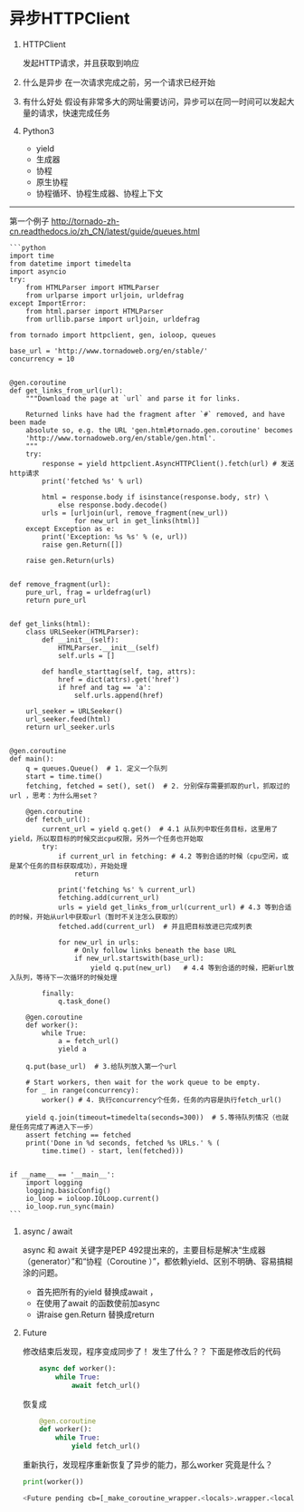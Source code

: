 # 异步HTTPClient

1. HTTPClient

    发起HTTP请求，并且获取到响应

2. 什么是异步
    在一次请求完成之前，另一个请求已经开始

3. 有什么好处
    假设有非常多大的网址需要访问，异步可以在同一时间可以发起大量的请求，快速完成任务
    
4. Python3 
    - yield
    - 生成器
    - 协程
    - 原生协程
    - 协程循环、协程生成器、协程上下文
----

第一个例子
http://tornado-zh-cn.readthedocs.io/zh_CN/latest/guide/queues.html
    
    ```python
    import time
    from datetime import timedelta
    import asyncio
    try:
        from HTMLParser import HTMLParser
        from urlparse import urljoin, urldefrag
    except ImportError:
        from html.parser import HTMLParser
        from urllib.parse import urljoin, urldefrag
    
    from tornado import httpclient, gen, ioloop, queues
    
    base_url = 'http://www.tornadoweb.org/en/stable/'
    concurrency = 10
    
    
    @gen.coroutine
    def get_links_from_url(url):
        """Download the page at `url` and parse it for links.
    
        Returned links have had the fragment after `#` removed, and have been made
        absolute so, e.g. the URL 'gen.html#tornado.gen.coroutine' becomes
        'http://www.tornadoweb.org/en/stable/gen.html'.
        """
        try:
            response = yield httpclient.AsyncHTTPClient().fetch(url) # 发送http请求
            print('fetched %s' % url)
    
            html = response.body if isinstance(response.body, str) \
                else response.body.decode()
            urls = [urljoin(url, remove_fragment(new_url))
                    for new_url in get_links(html)]
        except Exception as e:
            print('Exception: %s %s' % (e, url))
            raise gen.Return([])
    
        raise gen.Return(urls)
    
    
    def remove_fragment(url):
        pure_url, frag = urldefrag(url)
        return pure_url
    
    
    def get_links(html):
        class URLSeeker(HTMLParser):
            def __init__(self):
                HTMLParser.__init__(self)
                self.urls = []
    
            def handle_starttag(self, tag, attrs):
                href = dict(attrs).get('href')
                if href and tag == 'a':
                    self.urls.append(href)
    
        url_seeker = URLSeeker()
        url_seeker.feed(html)
        return url_seeker.urls
    
    
    @gen.coroutine
    def main():
        q = queues.Queue()  # 1. 定义一个队列
        start = time.time()
        fetching, fetched = set(), set()  # 2. 分别保存需要抓取的url，抓取过的url ，思考：为什么用set？
    
        @gen.coroutine
        def fetch_url():
            current_url = yield q.get()  # 4.1 从队列中取任务目标，这里用了yield，所以取目标的时候交出cpu权限，另外一个任务也开始取
            try:
                if current_url in fetching: # 4.2 等到合适的时候（cpu空闲，或是某个任务的目标获取成功），开始处理
                    return
    
                print('fetching %s' % current_url)
                fetching.add(current_url)
                urls = yield get_links_from_url(current_url) # 4.3 等到合适的时候，开始从url中获取url（暂时不关注怎么获取的）
                fetched.add(current_url)  # 并且把目标放进已完成列表
    
                for new_url in urls:
                    # Only follow links beneath the base URL
                    if new_url.startswith(base_url):
                        yield q.put(new_url)   # 4.4 等到合适的时候，把新url放入队列，等待下一次循环的时候处理
    
            finally:
                q.task_done()
    
        @gen.coroutine
        def worker():
            while True:
                a = fetch_url()
                yield a
    
        q.put(base_url)  # 3.给队列放入第一个url
    
        # Start workers, then wait for the work queue to be empty.
        for _ in range(concurrency):
            worker() # 4. 执行concurrency个任务，任务的内容是执行fetch_url()
    
        yield q.join(timeout=timedelta(seconds=300))  # 5.等待队列情况（也就是任务完成了再进入下一步）
        assert fetching == fetched
        print('Done in %d seconds, fetched %s URLs.' % (
            time.time() - start, len(fetched)))
    
    
    if __name__ == '__main__':
        import logging
        logging.basicConfig()
        io_loop = ioloop.IOLoop.current()
        io_loop.run_sync(main)
    ```
    
1. async / await

    async 和 await 关键字是PEP 492提出来的，主要目标是解决“生成器（generator）”和“协程（Coroutine ）”，都依赖yield、区别不明确、容易搞糊涂的问题。

     - 首先把所有的yield 替换成await ，
     - 在使用了await 的函数使前加async 
     - 讲raise gen.Return 替换成return
     
2. Future

    修改结束后发现，程序变成同步了！
    发生了什么？？ 下面是修改后的代码
    ```python
        async def worker():
            while True:
                await fetch_url()
    ```
    恢复成
    ```python
        @gen.coroutine
        def worker():
            while True:
                yield fetch_url()
    ```
    
    重新执行，发现程序重新恢复了异步的能力，那么worker 究竟是什么？
    ```python
    print(worker())
    ```
    ```bash
    <Future pending cb=[_make_coroutine_wrapper.<locals>.wrapper.<locals>.<lambda>() at tornado\gen.py:336]>
    ```